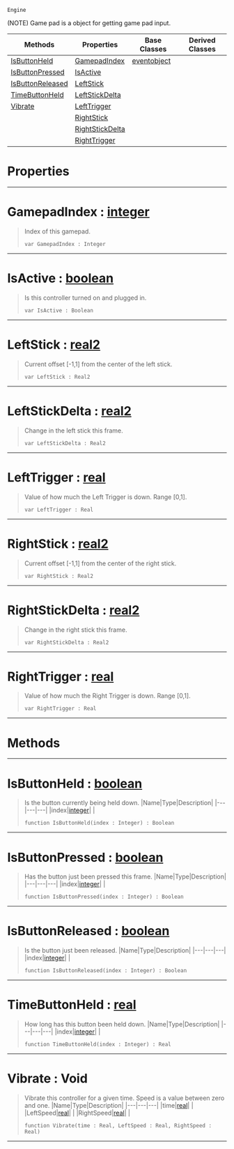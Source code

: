  `Engine`

(NOTE) Game pad is a object for getting game pad input.

|Methods|Properties|Base Classes|Derived Classes|
|---|---|---|---|
|[ IsButtonHeld](https://github.com/ArendDanielek/ZeroDocsTest/blob/master/code_reference/class_reference/gamepad.markdown#isbuttonheld-zero-engine)|[ GamepadIndex](https://github.com/ArendDanielek/ZeroDocsTest/blob/master/code_reference/class_reference/gamepad.markdown#gamepadindex-zero-engine)|[eventobject](https://github.com/ArendDanielek/ZeroDocsTest/blob/master/code_reference/class_reference/eventobject.markdown)| |
|[ IsButtonPressed](https://github.com/ArendDanielek/ZeroDocsTest/blob/master/code_reference/class_reference/gamepad.markdown#isbuttonpressed-zero-eng)|[ IsActive](https://github.com/ArendDanielek/ZeroDocsTest/blob/master/code_reference/class_reference/gamepad.markdown#isactive-zero-engine-doc)| | |
|[ IsButtonReleased](https://github.com/ArendDanielek/ZeroDocsTest/blob/master/code_reference/class_reference/gamepad.markdown#isbuttonreleased-zero-en)|[ LeftStick](https://github.com/ArendDanielek/ZeroDocsTest/blob/master/code_reference/class_reference/gamepad.markdown#leftstick-zero-engine-do)| | |
|[ TimeButtonHeld](https://github.com/ArendDanielek/ZeroDocsTest/blob/master/code_reference/class_reference/gamepad.markdown#timebuttonheld-zero-engi)|[ LeftStickDelta](https://github.com/ArendDanielek/ZeroDocsTest/blob/master/code_reference/class_reference/gamepad.markdown#leftstickdelta-zero-engi)| | |
|[ Vibrate](https://github.com/ArendDanielek/ZeroDocsTest/blob/master/code_reference/class_reference/gamepad.markdown#vibrate-void)|[ LeftTrigger](https://github.com/ArendDanielek/ZeroDocsTest/blob/master/code_reference/class_reference/gamepad.markdown#lefttrigger-zero-engine)| | |
| |[ RightStick](https://github.com/ArendDanielek/ZeroDocsTest/blob/master/code_reference/class_reference/gamepad.markdown#rightstick-zero-engine-d)| | |
| |[ RightStickDelta](https://github.com/ArendDanielek/ZeroDocsTest/blob/master/code_reference/class_reference/gamepad.markdown#rightstickdelta-zero-eng)| | |
| |[ RightTrigger](https://github.com/ArendDanielek/ZeroDocsTest/blob/master/code_reference/class_reference/gamepad.markdown#righttrigger-zero-engine)| | |


 #  Properties


---  
 #  GamepadIndex : [integer](https://github.com/ArendDanielek/ZeroDocsTest/blob/master/code_reference/zilch_base_types/integer.markdown)

> Index of this gamepad.
> ``` lang=cpp, name=Zilch
> var GamepadIndex : Integer


---  
 #  IsActive : [boolean](https://github.com/ArendDanielek/ZeroDocsTest/blob/master/code_reference/zilch_base_types/boolean.markdown)

> Is this controller turned on and plugged in.
> ``` lang=cpp, name=Zilch
> var IsActive : Boolean


---  
 #  LeftStick : [real2](https://github.com/ArendDanielek/ZeroDocsTest/blob/master/code_reference/zilch_base_types/real2.markdown)

> Current offset [-1,1] from the center of the left stick.
> ``` lang=cpp, name=Zilch
> var LeftStick : Real2


---  
 #  LeftStickDelta : [real2](https://github.com/ArendDanielek/ZeroDocsTest/blob/master/code_reference/zilch_base_types/real2.markdown)

> Change in the left stick this frame.
> ``` lang=cpp, name=Zilch
> var LeftStickDelta : Real2


---  
 #  LeftTrigger : [real](https://github.com/ArendDanielek/ZeroDocsTest/blob/master/code_reference/zilch_base_types/real.markdown)

> Value of how much the Left Trigger is down. Range [0,1].
> ``` lang=cpp, name=Zilch
> var LeftTrigger : Real


---  
 #  RightStick : [real2](https://github.com/ArendDanielek/ZeroDocsTest/blob/master/code_reference/zilch_base_types/real2.markdown)

> Current offset [-1,1] from the center of the right stick.
> ``` lang=cpp, name=Zilch
> var RightStick : Real2


---  
 #  RightStickDelta : [real2](https://github.com/ArendDanielek/ZeroDocsTest/blob/master/code_reference/zilch_base_types/real2.markdown)

> Change in the right stick this frame.
> ``` lang=cpp, name=Zilch
> var RightStickDelta : Real2


---  
 #  RightTrigger : [real](https://github.com/ArendDanielek/ZeroDocsTest/blob/master/code_reference/zilch_base_types/real.markdown)

> Value of how much the Right Trigger is down. Range [0,1].
> ``` lang=cpp, name=Zilch
> var RightTrigger : Real


---  
 #  Methods


---  
 #  IsButtonHeld : [boolean](https://github.com/ArendDanielek/ZeroDocsTest/blob/master/code_reference/zilch_base_types/boolean.markdown)

> Is the button currently being held down.
> |Name|Type|Description|
> |---|---|---|
> |index|[integer](https://github.com/ArendDanielek/ZeroDocsTest/blob/master/code_reference/zilch_base_types/integer.markdown)| |
> ``` lang=cpp, name=Zilch
> function IsButtonHeld(index : Integer) : Boolean
> ``` 


---  
 #  IsButtonPressed : [boolean](https://github.com/ArendDanielek/ZeroDocsTest/blob/master/code_reference/zilch_base_types/boolean.markdown)

> Has the button just been pressed this frame.
> |Name|Type|Description|
> |---|---|---|
> |index|[integer](https://github.com/ArendDanielek/ZeroDocsTest/blob/master/code_reference/zilch_base_types/integer.markdown)| |
> ``` lang=cpp, name=Zilch
> function IsButtonPressed(index : Integer) : Boolean
> ``` 


---  
 #  IsButtonReleased : [boolean](https://github.com/ArendDanielek/ZeroDocsTest/blob/master/code_reference/zilch_base_types/boolean.markdown)

> Is the button just been released.
> |Name|Type|Description|
> |---|---|---|
> |index|[integer](https://github.com/ArendDanielek/ZeroDocsTest/blob/master/code_reference/zilch_base_types/integer.markdown)| |
> ``` lang=cpp, name=Zilch
> function IsButtonReleased(index : Integer) : Boolean
> ``` 


---  
 #  TimeButtonHeld : [real](https://github.com/ArendDanielek/ZeroDocsTest/blob/master/code_reference/zilch_base_types/real.markdown)

> How long has this button been held down.
> |Name|Type|Description|
> |---|---|---|
> |index|[integer](https://github.com/ArendDanielek/ZeroDocsTest/blob/master/code_reference/zilch_base_types/integer.markdown)| |
> ``` lang=cpp, name=Zilch
> function TimeButtonHeld(index : Integer) : Real
> ``` 


---  
 #  Vibrate : Void

> Vibrate this controller for a given time. Speed is a value between zero and one.
> |Name|Type|Description|
> |---|---|---|
> |time|[real](https://github.com/ArendDanielek/ZeroDocsTest/blob/master/code_reference/zilch_base_types/real.markdown)| |
> |LeftSpeed|[real](https://github.com/ArendDanielek/ZeroDocsTest/blob/master/code_reference/zilch_base_types/real.markdown)| |
> |RightSpeed|[real](https://github.com/ArendDanielek/ZeroDocsTest/blob/master/code_reference/zilch_base_types/real.markdown)| |
> ``` lang=cpp, name=Zilch
> function Vibrate(time : Real, LeftSpeed : Real, RightSpeed : Real)
> ``` 


---  
 
  
  
  
  
  
  
  

 